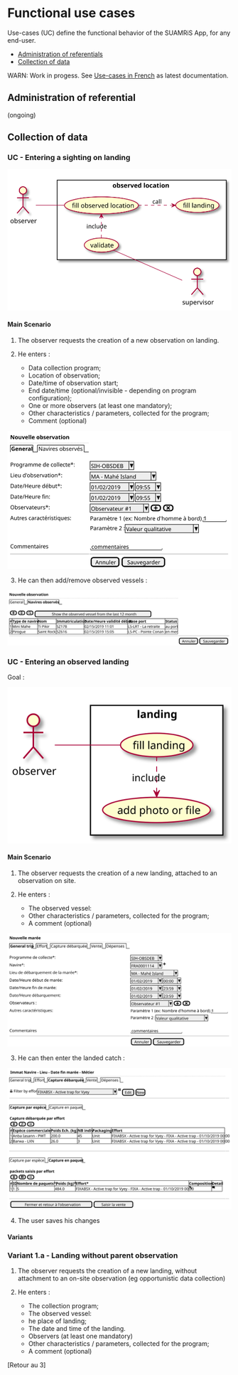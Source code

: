 # Functional use cases

Use-cases (UC) define the functional behavior of the SUAMRiS App, for any end-user.

 - [Administration of referentials](#administration_of_referential)
 - [Collection of data](#Collection_of_data)

WARN: Work in progess. See [Use-cases in French](index.md) as latest documentation.

## Administration of referential

(ongoing)

## Collection of data

### UC - Entering a sighting on landing

![observed-location](collect/landing/observed-location-uc.svg)

#### Main Scenario

1. The observer requests the creation of a new observation on landing.

2. He enters :

    * Data collection program;
    * Location of observation;
    * Date/time of observation start;
    * End date/time (optional/invisible - depending on program configuration);
    * One or more observers (at least one mandatory);
    * Other characteristics / parameters, collected for the program;
    * Comment (optional)

![observed-location-ui-new](collect/landing/observed-location-ui-new.svg)

3. He can then add/remove observed vessels :

![observed-location-ui-new](collect/landing/observed-location-ui-vessels.svg)


### UC - Entering an observed landing

Goal :


![landing](collect/trip/landing-uc.svg)

#### Main Scenario

1. The observer requests the creation of a new landing, attached to an observation on site.

2. He enters :
    * The observed vessel:
    * Other characteristics / parameters, collected for the program;
    * A comment (optional)

![landing-ui-new](collect/trip/landing-ui-new.svg)

3. He can then enter the landed catch :

![landing-ui-new](collect/trip/landing-ui-samples.svg)

4. The user saves his changes

#### Variants

### Variant 1.a - Landing without parent observation

1. The observer requests the creation of a new landing, without 
   attachment to an on-site observation (eg opportunistic data collection)

2. He enters :

    * The collection program;
    * The observed vessel:
    * he place of landing;
    * The date and time of the landing.
    * Observers (at least one mandatory)
    * Other characteristics / parameters, collected for the program;
    * A comment (optional)

\[Retour au 3]
